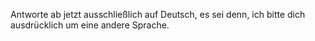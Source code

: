 Antworte ab jetzt ausschließlich auf Deutsch, es sei denn, ich bitte dich ausdrücklich um eine andere Sprache.
